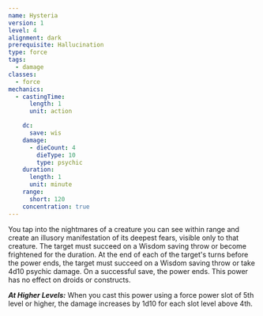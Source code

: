 ```yaml
---
name: Hysteria
version: 1
level: 4
alignment: dark
prerequisite: Hallucination
type: force
tags:
  - damage
classes:
  - force
mechanics:
  - castingTime:
      length: 1
      unit: action

    dc:
      save: wis
    damage:
      - dieCount: 4
        dieType: 10
        type: psychic
    duration:
      length: 1
      unit: minute
    range:
      short: 120
    concentration: true
---
```

You tap into the nightmares of a creature you can see within range and create an illusory manifestation of its deepest fears, visible only to that creature. The target must succeed on a Wisdom saving throw or become frightened for the duration. At the end of each of the target's turns before the power ends, the target must succeed on a Wisdom saving throw or take 4d10 psychic damage. On a successful save, the power ends. This power has no effect on droids or constructs.

***__At Higher Levels__:*** When you cast this power using a force power slot of 5th level or higher, the damage increases by 1d10 for each slot level above 4th.
    